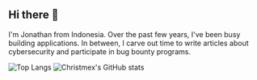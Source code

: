 ## Hi there 👋

I'm Jonathan from Indonesia. Over the past few years, I've been busy building applications. In between, I carve out time to write articles about cybersecurity and participate in bug bounty programs.

![Top Langs](https://github-readme-stats.vercel.app/api/top-langs/?username=christmex)
![Christmex's GitHub stats](https://github-readme-stats.vercel.app/api?username=christmex)
